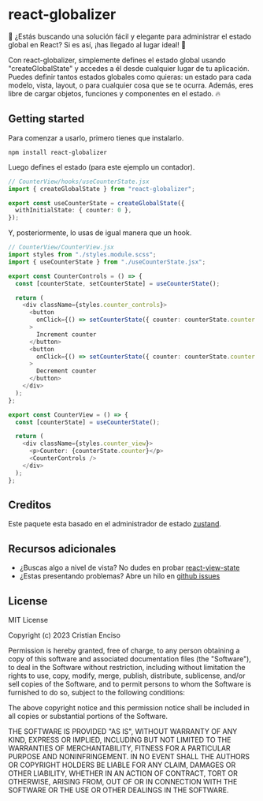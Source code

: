 # react-globalizer

👋 ¿Estás buscando una solución fácil y elegante para administrar el estado global en React? Si es así, ¡has llegado al lugar ideal! 🎉

Con react-globalizer, simplemente defines el estado global usando "createGlobalState" y accedes a él desde cualquier lugar de tu aplicación.
Puedes definir tantos estados globales como quieras: un estado para cada modelo, vista, layout, o para cualquier cosa que se te ocurra. 
Además, eres libre de cargar objetos, funciones y componentes en el estado. 🔥

## Getting started
Para comenzar a usarlo, primero tienes que instalarlo.

``` shell
npm install react-globalizer
```

Luego defines el estado (para este ejemplo un contador).

``` typescript
// CounterView/hooks/useCounterState.jsx
import { createGlobalState } from "react-globalizer";

export const useCounterState = createGlobalState({
  withInitialState: { counter: 0 },
});
```

Y, posteriormente, lo usas de igual manera que un hook.

``` typescript
// CounterView/CounterView.jsx
import styles from "./styles.module.scss";
import { useCounterState } from "./useCounterState.jsx";

export const CounterControls = () => {
  const [counterState, setCounterState] = useCounterState();

  return (
    <div className={styles.counter_controls}>
      <button
        onClick={() => setCounterState({ counter: counterState.counter + 1 })}
      >
        Increment counter
      </button>
      <button
        onClick={() => setCounterState({ counter: counterState.counter - 1 })}
      >
        Decrement counter
      </button>
    </div>
  );
};

export const CounterView = () => {
  const [counterState] = useCounterState();

  return (
    <div className={styles.counter_view}>
      <p>Counter: {counterState.counter}</p>
      <CounterControls />
    </div>
  );
};
```

## Creditos

Este paquete esta basado en el administrador de estado [zustand](https://www.npmjs.com/package/zustand). 

## Recursos adicionales

- ¿Buscas algo a nivel de vista? No dudes en probar [react-view-state](https://www.npmjs.com/package/react-view-state)
- ¿Estas presentando problemas? Abre un hilo en [github issues](https://github.com/ccencisoj/react-globalizer/issues)

## License

MIT License

Copyright (c) 2023 Cristian Enciso

Permission is hereby granted, free of charge, to any person obtaining a copy
of this software and associated documentation files (the "Software"), to deal
in the Software without restriction, including without limitation the rights
to use, copy, modify, merge, publish, distribute, sublicense, and/or sell
copies of the Software, and to permit persons to whom the Software is
furnished to do so, subject to the following conditions:

The above copyright notice and this permission notice shall be included in all
copies or substantial portions of the Software.

THE SOFTWARE IS PROVIDED "AS IS", WITHOUT WARRANTY OF ANY KIND, EXPRESS OR
IMPLIED, INCLUDING BUT NOT LIMITED TO THE WARRANTIES OF MERCHANTABILITY,
FITNESS FOR A PARTICULAR PURPOSE AND NONINFRINGEMENT. IN NO EVENT SHALL THE
AUTHORS OR COPYRIGHT HOLDERS BE LIABLE FOR ANY CLAIM, DAMAGES OR OTHER
LIABILITY, WHETHER IN AN ACTION OF CONTRACT, TORT OR OTHERWISE, ARISING FROM,
OUT OF OR IN CONNECTION WITH THE SOFTWARE OR THE USE OR OTHER DEALINGS IN THE
SOFTWARE.

